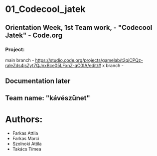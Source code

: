 # 01_Codecool_jatek
## Orientation Week, 1st Team work, - "Codecool Jatek" - Code.org

### Project: 
main branch - https://studio.code.org/projects/gamelab/t2qjCPQz-raleZds4jsZyt7QJnxBce05LFxnZ-qC0IA/edit/#
x branch - 



## Documentation later



## Team name: "kávészünet"

# Authors:
- Farkas Attila
- Farkas Marci
- Szolnoki Attila
- Takács Tímea
